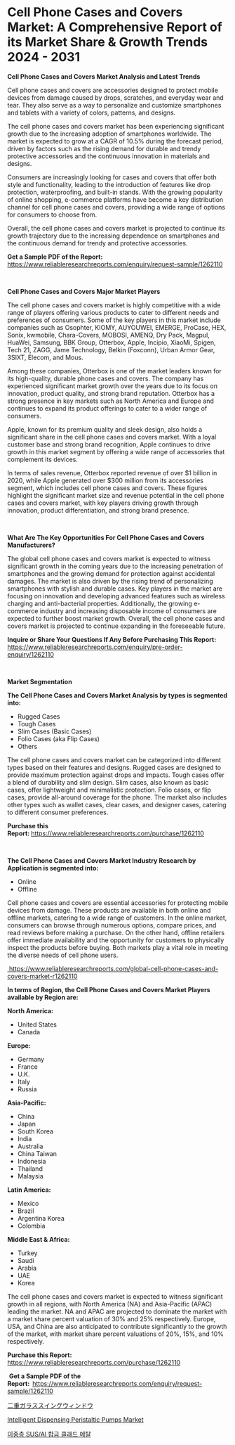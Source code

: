 <p><h1>Cell Phone Cases and Covers Market: A Comprehensive Report of its Market Share & Growth Trends 2024 - 2031</h1></p><p><strong>Cell Phone Cases and Covers Market Analysis and Latest Trends</strong></p>
<p><p>Cell phone cases and covers are accessories designed to protect mobile devices from damage caused by drops, scratches, and everyday wear and tear. They also serve as a way to personalize and customize smartphones and tablets with a variety of colors, patterns, and designs.</p><p>The cell phone cases and covers market has been experiencing significant growth due to the increasing adoption of smartphones worldwide. The market is expected to grow at a CAGR of 10.5% during the forecast period, driven by factors such as the rising demand for durable and trendy protective accessories and the continuous innovation in materials and designs.</p><p>Consumers are increasingly looking for cases and covers that offer both style and functionality, leading to the introduction of features like drop protection, waterproofing, and built-in stands. With the growing popularity of online shopping, e-commerce platforms have become a key distribution channel for cell phone cases and covers, providing a wide range of options for consumers to choose from.</p><p>Overall, the cell phone cases and covers market is projected to continue its growth trajectory due to the increasing dependence on smartphones and the continuous demand for trendy and protective accessories.</p></p>
<p><strong>Get a Sample PDF of the Report:&nbsp;</strong> <a href="https://www.reliableresearchreports.com/enquiry/request-sample/1262110">https://www.reliableresearchreports.com/enquiry/request-sample/1262110</a></p>
<p>&nbsp;</p>
<p><strong>Cell Phone Cases and Covers Major Market Players</strong></p>
<p><p>The cell phone cases and covers market is highly competitive with a wide range of players offering various products to cater to different needs and preferences of consumers. Some of the key players in this market include companies such as Osophter, KIOMY, AUYOUWEI, EMERGE, ProCase, HEX, Sonix, kwmobile, Chara-Covers, MOBOSI, AMENQ, Dry Pack, Magpul, HuaWei, Samsung, BBK Group, Otterbox, Apple, Incipio, XiaoMi, Spigen, Tech 21, ZAGG, Jame Technology, Belkin (Foxconn), Urban Armor Gear, 3SIXT, Elecom, and Mous.</p><p>Among these companies, Otterbox is one of the market leaders known for its high-quality, durable phone cases and covers. The company has experienced significant market growth over the years due to its focus on innovation, product quality, and strong brand reputation. Otterbox has a strong presence in key markets such as North America and Europe and continues to expand its product offerings to cater to a wider range of consumers.</p><p>Apple, known for its premium quality and sleek design, also holds a significant share in the cell phone cases and covers market. With a loyal customer base and strong brand recognition, Apple continues to drive growth in this market segment by offering a wide range of accessories that complement its devices.</p><p>In terms of sales revenue, Otterbox reported revenue of over $1 billion in 2020, while Apple generated over $300 million from its accessories segment, which includes cell phone cases and covers. These figures highlight the significant market size and revenue potential in the cell phone cases and covers market, with key players driving growth through innovation, product differentiation, and strong brand presence.</p></p>
<p>&nbsp;</p>
<p><strong>What Are The Key Opportunities For Cell Phone Cases and Covers Manufacturers?</strong></p>
<p><p>The global cell phone cases and covers market is expected to witness significant growth in the coming years due to the increasing penetration of smartphones and the growing demand for protection against accidental damages. The market is also driven by the rising trend of personalizing smartphones with stylish and durable cases. Key players in the market are focusing on innovation and developing advanced features such as wireless charging and anti-bacterial properties. Additionally, the growing e-commerce industry and increasing disposable income of consumers are expected to further boost market growth. Overall, the cell phone cases and covers market is projected to continue expanding in the foreseeable future.</p></p>
<p><strong>Inquire or Share Your Questions If Any Before Purchasing This Report:</strong> <a href="https://www.reliableresearchreports.com/enquiry/pre-order-enquiry/1262110">https://www.reliableresearchreports.com/enquiry/pre-order-enquiry/1262110</a></p>
<p>&nbsp;</p>
<p><strong>Market Segmentation</strong></p>
<p><strong>The Cell Phone Cases and Covers Market Analysis by types is segmented into:</strong></p>
<p><ul><li>Rugged Cases</li><li>Tough Cases</li><li>Slim Cases (Basic Cases)</li><li>Folio Cases (aka Flip Cases)</li><li>Others</li></ul></p>
<p><p>The cell phone cases and covers market can be categorized into different types based on their features and designs. Rugged cases are designed to provide maximum protection against drops and impacts. Tough cases offer a blend of durability and slim design. Slim cases, also known as basic cases, offer lightweight and minimalistic protection. Folio cases, or flip cases, provide all-around coverage for the phone. The market also includes other types such as wallet cases, clear cases, and designer cases, catering to different consumer preferences.</p></p>
<p><strong>Purchase this Report:&nbsp;</strong><a href="https://www.reliableresearchreports.com/purchase/1262110">https://www.reliableresearchreports.com/purchase/1262110</a></p>
<p>&nbsp;</p>
<p><strong>The Cell Phone Cases and Covers Market Industry Research by Application is segmented into:</strong></p>
<p><ul><li>Online</li><li>Offline</li></ul></p>
<p><p>Cell phone cases and covers are essential accessories for protecting mobile devices from damage. These products are available in both online and offline markets, catering to a wide range of customers. In the online market, consumers can browse through numerous options, compare prices, and read reviews before making a purchase. On the other hand, offline retailers offer immediate availability and the opportunity for customers to physically inspect the products before buying. Both markets play a vital role in meeting the diverse needs of cell phone users.</p></p>
<p><a href="https://www.reliableresearchreports.com/global-cell-phone-cases-and-covers-market-r1262110">&nbsp;https://www.reliableresearchreports.com/global-cell-phone-cases-and-covers-market-r1262110</a></p>
<p><strong>In terms of Region, the Cell Phone Cases and Covers Market Players available by Region are:</strong></p>
<p>
    <p> <strong> North America: </strong>
        <ul>
            <li>United States</li>
            <li>Canada</li>
        </ul>
        </p> 
    <p> <strong> Europe: </strong>
        <ul>
            <li>Germany</li>
            <li>France</li>
            <li>U.K.</li>
            <li>Italy</li>
            <li>Russia</li>
        </ul>
        </p> 
    <p> <strong> Asia-Pacific: </strong>
        <ul>
            <li>China</li>
            <li>Japan</li>
            <li>South Korea</li>
            <li>India</li>
            <li>Australia</li>
            <li>China Taiwan</li>
            <li>Indonesia</li>
            <li>Thailand</li>
            <li>Malaysia</li>
        </ul>
        </p> 
    <p> <strong> Latin America: </strong>
        <ul>
            <li>Mexico</li>
            <li>Brazil</li>
            <li>Argentina Korea</li>
            <li>Colombia</li>
        </ul>
        </p> 
    <p> <strong> Middle East & Africa: </strong>
        <ul>
            <li>Turkey</li>
            <li>Saudi</li>
            <li>Arabia</li>
            <li>UAE</li>
            <li>Korea</li>
        </ul>
    </p>
    </p>
<p><p>The cell phone cases and covers market is expected to witness significant growth in all regions, with North America (NA) and Asia-Pacific (APAC) leading the market. NA and APAC are projected to dominate the market with a market share percent valuation of 30% and 25% respectively. Europe, USA, and China are also anticipated to contribute significantly to the growth of the market, with market share percent valuations of 20%, 15%, and 10% respectively.</p></p>
<p><strong>Purchase this Report: </strong><a href="https://www.reliableresearchreports.com/purchase/1262110">https://www.reliableresearchreports.com/purchase/1262110</a></p>
<p>&nbsp;<strong>Get a Sample PDF of the Report:&nbsp;&nbsp;</strong><a href="https://www.reliableresearchreports.com/enquiry/request-sample/1262110">https://www.reliableresearchreports.com/enquiry/request-sample/1262110</a></p>
<p><strong></strong></p>
<p><p><a href="https://github.com/BoydYundt1/Market-Research-Report-List-1/blob/main/8116696140002.md">二重ガラススイングウィンドウ</a></p><p><a href="https://view.publitas.com/reportprime-1/intelligent-dispensing-peristaltic-pumps-market-outlook-complete-industry-analysis-2024-to-2031/">Intelligent Dispensing Peristaltic Pumps Market</a></p><p><a href="https://github.com/joannescott9078/Market-Research-Report-List-1/blob/main/7490931147911.md">이중층 SUS/Al 합금 클래드 메탈</a></p></p>